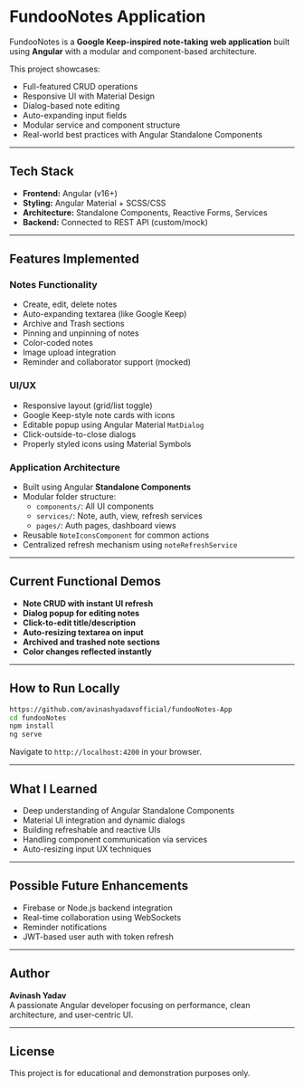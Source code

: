 #  FundooNotes Application

FundooNotes is a **Google Keep-inspired note-taking web application** built using **Angular** with a modular and component-based architecture.

This project showcases:
- Full-featured CRUD operations
- Responsive UI with Material Design
- Dialog-based note editing
- Auto-expanding input fields
- Modular service and component structure
- Real-world best practices with Angular Standalone Components

---

##  Tech Stack

- **Frontend:** Angular (v16+)
- **Styling:** Angular Material + SCSS/CSS
- **Architecture:** Standalone Components, Reactive Forms, Services
- **Backend:** Connected to REST API (custom/mock)

---

## Features Implemented

### Notes Functionality
- Create, edit, delete notes
- Auto-expanding textarea (like Google Keep)
- Archive and Trash sections
- Pinning and unpinning of notes
- Color-coded notes
- Image upload integration
- Reminder and collaborator support (mocked)

### UI/UX
- Responsive layout (grid/list toggle)
- Google Keep-style note cards with icons
- Editable popup using Angular Material `MatDialog`
- Click-outside-to-close dialogs
- Properly styled icons using Material Symbols

### Application Architecture
- Built using Angular **Standalone Components**
- Modular folder structure:
  - `components/`: All UI components
  - `services/`: Note, auth, view, refresh services
  - `pages/`: Auth pages, dashboard views
- Reusable `NoteIconsComponent` for common actions
- Centralized refresh mechanism using `noteRefreshService`

---

## Current Functional Demos

-  **Note CRUD with instant UI refresh**
-  **Dialog popup for editing notes**
-  **Click-to-edit title/description**
-  **Auto-resizing textarea on input**
-  **Archived and trashed note sections**
-  **Color changes reflected instantly**

---

##  How to Run Locally

```bash
https://github.com/avinashyadavofficial/fundooNotes-App
cd fundooNotes
npm install
ng serve
```

Navigate to `http://localhost:4200` in your browser.

---

## What I Learned

- Deep understanding of Angular Standalone Components
- Material UI integration and dynamic dialogs
- Building refreshable and reactive UIs
- Handling component communication via services
- Auto-resizing input UX techniques

---

## Possible Future Enhancements

- Firebase or Node.js backend integration
- Real-time collaboration using WebSockets
- Reminder notifications
- JWT-based user auth with token refresh

---

## Author

**Avinash Yadav**  
A passionate Angular developer focusing on performance, clean architecture, and user-centric UI.

---

## License

This project is for educational and demonstration purposes only.
